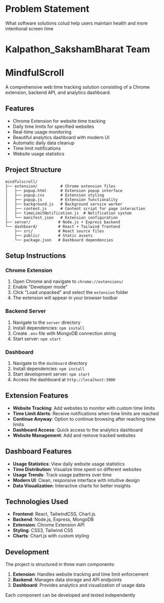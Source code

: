 # Problem Statement

What software solutions colud help users maintain health and  more intentional screen time

# Kalpathon_SakshamBharat Team

# MindfulScroll

A comprehensive web time tracking solution consisting of a Chrome extension, backend API, and analytics dashboard.

## Features

- Chrome Extension for website time tracking
- Daily time limits for specified websites
- Real-time usage monitoring
- Beautiful analytics dashboard with modern UI
- Automatic daily data cleanup
- Time limit notifications
- Website usage statistics

## Project Structure

```
mindfulscroll/
├── extension/          # Chrome extension files
│   ├── popup.html      # Extension popup interface
│   ├── popup.css       # Extension styling
│   ├── popup.js        # Extension functionality
│   ├── background.js   # Background service worker
│   ├── content.js      # Content script for page interaction
│   ├── timeLimitNotification.js  # Notification system
│   └── manifest.json   # Extension configuration
├── server/            # Node.js + Express backend
└── dashboard/         # React + Tailwind frontend
    ├── src/           # React source files
    ├── public/        # Static assets
    └── package.json   # Dashboard dependencies
```

## Setup Instructions

### Chrome Extension
1. Open Chrome and navigate to `chrome://extensions/`
2. Enable "Developer mode"
3. Click "Load unpacked" and select the `extension` folder
4. The extension will appear in your browser toolbar

### Backend Server
1. Navigate to the `server` directory
2. Install dependencies: `npm install`
3. Create `.env` file with MongoDB connection string
4. Start server: `npm start`

### Dashboard
1. Navigate to the `dashboard` directory
2. Install dependencies: `npm install`
3. Start development server: `npm start`
4. Access the dashboard at `http://localhost:3000`

## Extension Features

- **Website Tracking**: Add websites to monitor with custom time limits
- **Time Limit Alerts**: Receive notifications when time limits are reached
- **Continue Anyway**: Option to continue browsing after reaching time limits
- **Dashboard Access**: Quick access to the analytics dashboard
- **Website Management**: Add and remove tracked websites

## Dashboard Features

- **Usage Statistics**: View daily website usage statistics
- **Time Distribution**: Visualize time spent on different websites
- **Usage Trends**: Track usage patterns over time
- **Modern UI**: Clean, responsive interface with intuitive design
- **Data Visualization**: Interactive charts for better insights

## Technologies Used

- **Frontend**: React, TailwindCSS, Chart.js
- **Backend**: Node.js, Express, MongoDB
- **Extension**: Chrome Extension API
- **Styling**: CSS3, Tailwind CSS
- **Charts**: Chart.js with custom styling

## Development

The project is structured in three main components:

1. **Extension**: Handles website tracking and time limit enforcement
2. **Backend**: Manages data storage and API endpoints
3. **Dashboard**: Provides analytics and visualization of usage data

Each component can be developed and tested independently 